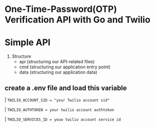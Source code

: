 # One-Time-Password(OTP) Verification API with Go and Twilio 
# Simple API 

1. Structure 
    - api (structuring our API-related files)
    - cmd (structuring our application entry point)
    - data (structuring our application data)

 ## create a .env file and load this variable 

   | ` TWILIO_ACCOUNT_SID = "your Twilio account sid" `

   | ` TWILIO_AUTHTOKEN = your twilio account authtoken `

   | ` TWILIO_SERVICES_ID = youw twilio account service id `